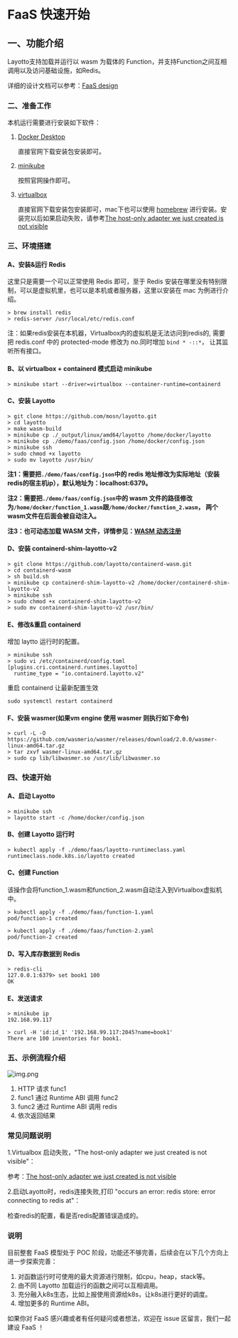 # FaaS 快速开始

## 一、功能介绍

Layotto支持加载并运行以 wasm 为载体的 Function，并支持Function之间互相调用以及访问基础设施，如Redis。

详细的设计文档可以参考：[FaaS design](docs/design/faas/faas-poc-design.md)

### 二、准备工作

本机运行需要进行安装如下软件：

1. [Docker Desktop](https://www.docker.com/products/docker-desktop)

   直接官网下载安装包安装即可。

2. [minikube](https://minikube.sigs.k8s.io/docs/start/)

   按照官网操作即可。

3. [virtualbox](https://www.oracle.com/virtualization/technologies/vm/virtualbox.html)
   
   直接官网下载安装包安装即可，mac下也可以使用 [homebrew](https://brew.sh/) 进行安装。安装完以后如果启动失败，请参考[The host-only adapter we just created is not visible](https://github.com/kubernetes/minikube/issues/3614)


### 三、环境搭建

#### A、安装&运行 Redis

这里只是需要一个可以正常使用 Redis 即可，至于 Redis 安装在哪里没有特别限制，可以是虚拟机里，也可以是本机或者服务器，这里以安装在 mac 为例进行介绍。

```
> brew install redis
> redis-server /usr/local/etc/redis.conf
```

注：如果redis安装在本机器，Virtualbox内的虚拟机是无法访问到redis的, 需要把 redis.conf 中的 protected-mode 修改为 no.同时增加 `bind * -::*`， 让其监听所有接口。

#### B、以 virtualbox + containerd 模式启动 minikube

```
> minikube start --driver=virtualbox --container-runtime=containerd
```

#### C、安装 Layotto

```
> git clone https://github.com/mosn/layotto.git
> cd layotto
> make wasm-build
> minikube cp ./_output/linux/amd64/layotto /home/docker/layotto
> minikube cp ./demo/faas/config.json /home/docker/config.json
> minikube ssh
> sudo chmod +x layotto
> sudo mv layotto /usr/bin/
```

**注1：需要把`./demo/faas/config.json`中的 redis 地址修改为实际地址（安装redis的宿主机ip），默认地址为：localhost:6379。**

**注2：需要把`./demo/faas/config.json`中的 wasm 文件的路径修改为`/home/docker/function_1.wasm`跟`/home/docker/function_2.wasm`， 两个wasm文件在后面会被自动注入。**

**注3：也可动态加载 WASM 文件，详情参见：[WASM 动态注册](https://mosn.io/layotto/#/zh/start/wasm/start?id=动态注册)**

#### D、安装 containerd-shim-layotto-v2

```
> git clone https://github.com/layotto/containerd-wasm.git
> cd containerd-wasm
> sh build.sh
> minikube cp containerd-shim-layotto-v2 /home/docker/containerd-shim-layotto-v2
> minikube ssh
> sudo chmod +x containerd-shim-layotto-v2
> sudo mv containerd-shim-layotto-v2 /usr/bin/
```

#### E、修改&重启 containerd

增加 laytto 运行时的配置。

```
> minikube ssh
> sudo vi /etc/containerd/config.toml
[plugins.cri.containerd.runtimes.layotto]
  runtime_type = "io.containerd.layotto.v2"
```

重启 containerd 让最新配置生效

```
sudo systemctl restart containerd
```

#### F、安装 wasmer(如果vm engine 使用 wasmer 则执行如下命令)

```
> curl -L -O https://github.com/wasmerio/wasmer/releases/download/2.0.0/wasmer-linux-amd64.tar.gz
> tar zxvf wasmer-linux-amd64.tar.gz
> sudo cp lib/libwasmer.so /usr/lib/libwasmer.so
```

### 四、快速开始

#### A、启动 Layotto

```
> minikube ssh
> layotto start -c /home/docker/config.json
```

#### B、创建 Layotto 运行时

```
> kubectl apply -f ./demo/faas/layotto-runtimeclass.yaml
runtimeclass.node.k8s.io/layotto created
```

#### C、创建 Function
该操作会将function_1.wasm和function_2.wasm自动注入到Virtualbox虚拟机中。

```
> kubectl apply -f ./demo/faas/function-1.yaml
pod/function-1 created

> kubectl apply -f ./demo/faas/function-2.yaml
pod/function-2 created
```

#### D、写入库存数据到 Redis

```
> redis-cli
127.0.0.1:6379> set book1 100
OK
```

#### E、发送请求

```
> minikube ip
192.168.99.117

> curl -H 'id:id_1' '192.168.99.117:2045?name=book1'
There are 100 inventories for book1.
```

### 五、示例流程介绍

![img.png](/img/faas/faas-request-process.jpg)

1. HTTP 请求 func1
2. func1 通过 Runtime ABI 调用 func2
3. func2 通过 Runtime ABI 调用 redis
4. 依次返回结果

### 常见问题说明

1.Virtualbox 启动失败，"The host-only adapter we just created is not visible"：

参考：[The host-only adapter we just created is not visible](https://github.com/kubernetes/minikube/issues/3614)

2.启动Layotto时，redis连接失败,打印 "occurs an error: redis store: error connecting to redis at"：

   检查redis的配置，看是否redis配置错误造成的。



### 说明

目前整套 FaaS 模型处于 POC 阶段，功能还不够完善，后续会在以下几个方向上进一步探索完善：
1. 对函数运行时可使用的最大资源进行限制，如cpu，heap，stack等。
2. 由不同 Layotto 加载运行的函数之间可以互相调用。
3. 充分融入k8s生态，比如上报使用资源给k8s，让k8s进行更好的调度。
4. 增加更多的 Runtime ABI。

如果你对 FaaS 感兴趣或者有任何疑问或者想法，欢迎在 issue 区留言，我们一起建设 FaaS ！